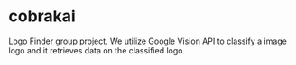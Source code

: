 # cobrakai
Logo Finder group project. We utilize Google Vision API to classify a image logo and it retrieves data on the classified logo. 
